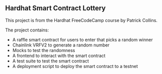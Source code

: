 ## Hardhat Smart Contract Lottery

This project is from the Hardhat FreeCodeCamp course by Patrick Collins.

The project contains:

- A raffle smart contract for users to enter that picks a random winner
- Chainlink VRFV2 to generate a random number
- Mocks to test the randomness
- A frontend to interact with the smart contract
- A test suite to test the smart contract
- A deployment script to deploy the smart contract to a testnet
